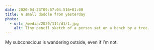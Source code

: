 ```yaml
---
date: 2020-04-23T09:57:04.516+01:00
title: A small doddle from yesterday
photo:
  - url: /media/2020/114/d1/1.jpg
    alt: Tiny pencil sketch of a person sat on a bench by a tree.
---
```


My subconscious is wandering outside, even if I’m not.
